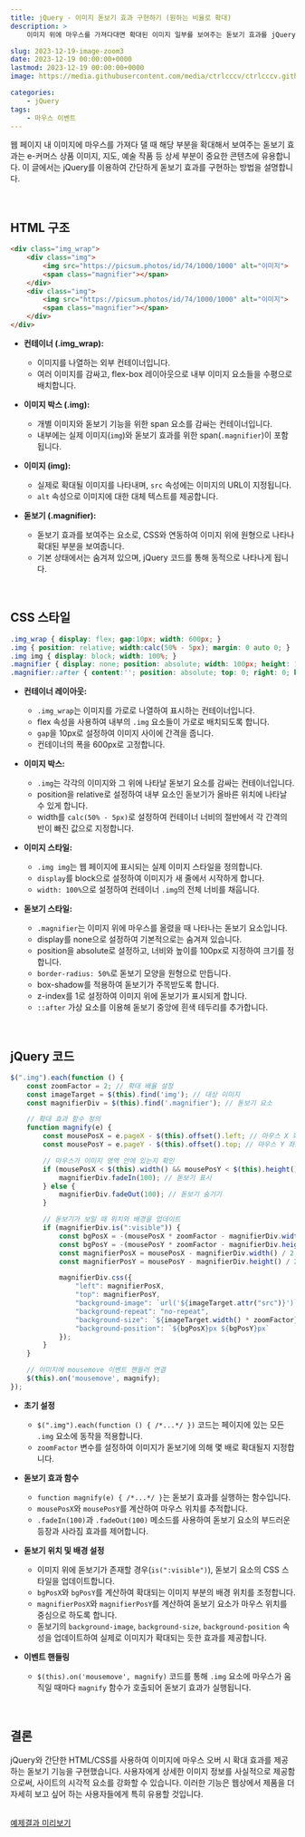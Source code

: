 ```yaml
---
title: jQuery - 이미지 돋보기 효과 구현하기 (원하는 비율로 확대)
description: >  
    이미지 위에 마우스를 가져다대면 확대된 이미지 일부를 보여주는 돋보기 효과를 jQuery를 통해 구현합니다. 사용자 지정 확대 배율을 적용하며, 이 효과를 통해 상세한 이미지 내용을 쉽게 확인할 수 있습니다.

slug: 2023-12-19-image-zoom3
date: 2023-12-19 00:00:00+0000
lastmod: 2023-12-19 00:00:00+0000
image: https://media.githubusercontent.com/media/ctrlcccv/ctrlcccv.github.io/master/assets/img/post/2023-12-19-image-zoom3.webp

categories:
    - jQuery
tags:
    - 마우스 이벤트
---
```

웹 페이지 내 이미지에 마우스를 가져다 댈 때 해당 부분을 확대해서 보여주는 돋보기 효과는 e-커머스 상품 이미지, 지도, 예술 작품 등 상세 부분이 중요한 콘텐츠에 유용합니다. 이 글에서는 jQuery를 이용하여 간단하게 돋보기 효과를 구현하는 방법을 설명합니다.    


<ins class="adsbygoogle"
     style="display:block; text-align:center;"
     data-ad-layout="in-article"
     data-ad-format="fluid"
     data-ad-client="ca-pub-8535540836842352"
     data-ad-slot="2974559225"></ins>
<script>
     (adsbygoogle = window.adsbygoogle || []).push({});
</script>

<br>

## HTML 구조

```html
<div class="img_wrap">
    <div class="img">
        <img src="https://picsum.photos/id/74/1000/1000" alt="이미지">
        <span class="magnifier"></span>
    </div>
    <div class="img">
        <img src="https://picsum.photos/id/74/1000/1000" alt="이미지">
        <span class="magnifier"></span>
    </div>
</div>
```
* **컨테이너 (.img_wrap):**
  * 이미지를 나열하는 외부 컨테이너입니다.
  * 여러 이미지를 감싸고, flex-box 레이아웃으로 내부 이미지 요소들을 수평으로 배치합니다.

* **이미지 박스 (.img):**
  * 개별 이미지와 돋보기 기능을 위한 span 요소를 감싸는 컨테이너입니다.
  * 내부에는 실제 이미지(`img`)와 돋보기 효과를 위한 span(`.magnifier`)이 포함됩니다.

* **이미지 (img):**
  * 실제로 확대될 이미지를 나타내며, `src` 속성에는 이미지의 URL이 지정됩니다.
  * `alt` 속성으로 이미지에 대한 대체 텍스트를 제공합니다.

* **돋보기 (.magnifier):**
  * 돋보기 효과를 보여주는 요소로, CSS와 연동하여 이미지 위에 원형으로 나타나 확대된 부분을 보여줍니다.
  * 기본 상태에서는 숨겨져 있으며, jQuery 코드를 통해 동적으로 나타나게 됩니다.  
<br>

## CSS 스타일
```css
.img_wrap { display: flex; gap:10px; width: 600px; } 
.img { position: relative; width:calc(50% - 5px); margin: 0 auto 0; } 
.img img { display: block; width: 100%; } 
.magnifier { display: none; position: absolute; width: 100px; height: 100px; border-radius: 50%; z-index: 1; box-shadow: 0 0 10px rgba(0, 0, 0, 0.3); } 
.magnifier::after { content:''; position: absolute; top: 0; right: 0; bottom: 0; left: 0; border: 4px solid #fff; border-radius: 50%; z-index: 2; } 
```
* **컨테이너 레이아웃:**
  * `.img_wrap`는 이미지를 가로로 나열하여 표시하는 컨테이너입니다.
  * flex 속성을 사용하여 내부의 `.img` 요소들이 가로로 배치되도록 합니다.
  * `gap`을 10px로 설정하여 이미지 사이에 간격을 줍니다.
  * 컨테이너의 폭을 600px로 고정합니다.

* **이미지 박스:**
  * `.img`는 각각의 이미지와 그 위에 나타날 돋보기 요소를 감싸는 컨테이너입니다.
  * position을 relative로 설정하여 내부 요소인 돋보기가 올바른 위치에 나타날 수 있게 합니다.
  * width를 `calc(50% - 5px)`로 설정하여 컨테이너 너비의 절반에서 각 간격의 반이 빠진 값으로 지정합니다.

* **이미지 스타일:**
  * `.img img`는 웹 페이지에 표시되는 실제 이미지 스타일을 정의합니다.
  * `display`를 block으로 설정하여 이미지가 새 줄에서 시작하게 합니다.
  * `width: 100%`으로 설정하여 컨테이너 `.img`의 전체 너비를 채웁니다.

* **돋보기 스타일:**
  * `.magnifier`는 이미지 위에 마우스를 올렸을 때 나타나는 돋보기 요소입니다.
  * display를 none으로 설정하여 기본적으로는 숨겨져 있습니다.
  * position을 absolute로 설정하고, 너비와 높이를 100px로 지정하여 크기를 정합니다.
  * `border-radius: 50%`로 돋보기 모양을 원형으로 만듭니다.
  * box-shadow를 적용하여 돋보기가 주목받도록 합니다.
  * z-index를 1로 설정하여 이미지 위에 돋보기가 표시되게 합니다.
  * `::after` 가상 요소를 이용해 돋보기 중앙에 흰색 테두리를 추가합니다.  


<ins class="adsbygoogle"
     style="display:block; text-align:center;"
     data-ad-layout="in-article"
     data-ad-format="fluid"
     data-ad-client="ca-pub-8535540836842352"
     data-ad-slot="2974559225"></ins>
<script>
     (adsbygoogle = window.adsbygoogle || []).push({});
</script>

<br>

## jQuery 코드
```js
$(".img").each(function () {
    const zoomFactor = 2; // 확대 배율 설정
    const imageTarget = $(this).find('img'); // 대상 이미지
    const magnifierDiv = $(this).find('.magnifier'); // 돋보기 요소

    // 확대 효과 함수 정의
    function magnify(e) {
        const mousePosX = e.pageX - $(this).offset().left; // 마우스 X 좌표
        const mousePosY = e.pageY - $(this).offset().top; // 마우스 Y 좌표

        // 마우스가 이미지 영역 안에 있는지 확인
        if (mousePosX < $(this).width() && mousePosY < $(this).height() && mousePosX > 0 && mousePosY > 0) {
            magnifierDiv.fadeIn(100); // 돋보기 표시
        } else {
            magnifierDiv.fadeOut(100); // 돋보기 숨기기
        }

        // 돋보기가 보일 때 위치와 배경을 업데이트
        if (magnifierDiv.is(":visible")) {
            const bgPosX = -(mousePosX * zoomFactor - magnifierDiv.width() / 2);
            const bgPosY = -(mousePosY * zoomFactor - magnifierDiv.height() / 2);
            const magnifierPosX = mousePosX - magnifierDiv.width() / 2;
            const magnifierPosY = mousePosY - magnifierDiv.height() / 2;

            magnifierDiv.css({
                "left": magnifierPosX,
                "top": magnifierPosY,
                "background-image": `url('${imageTarget.attr("src")}')`, // 배경 이미지 설정
                "background-repeat": "no-repeat",
                "background-size": `${imageTarget.width() * zoomFactor}px ${imageTarget.height() * zoomFactor}px`, // 배경 크기 설정
                "background-position": `${bgPosX}px ${bgPosY}px`
            });
        }
    }

    // 이미지에 mousemove 이벤트 핸들러 연결
    $(this).on('mousemove', magnify);
});
```
* **초기 설정**
  * `$(".img").each(function () { /*...*/ })` 코드는 페이지에 있는 모든 `.img` 요소에 동작을 적용합니다.
  * `zoomFactor` 변수를 설정하여 이미지가 돋보기에 의해 몇 배로 확대될지 지정합니다.
  
* **돋보기 효과 함수**
  * `function magnify(e) { /*...*/ }`는 돋보기 효과를 실행하는 함수입니다.
  * `mousePosX`와 `mousePosY`를 계산하여 마우스 위치를 추적합니다.
  * `.fadeIn(100)`과 `.fadeOut(100)` 메소드를 사용하여 돋보기 요소의 부드러운 등장과 사라짐 효과를 제어합니다.

* **돋보기 위치 및 배경 설정**
  * 이미지 위에 돋보기가 존재할 경우(`is(":visible")`), 돋보기 요소의 CSS 스타일을 업데이트합니다.
  * `bgPosX`와 `bgPosY`를 계산하여 확대되는 이미지 부분의 배경 위치를 조정합니다.
  * `magnifierPosX`와 `magnifierPosY`를 계산하여 돋보기 요소가 마우스 위치를 중심으로 하도록 합니다.
  * 돋보기의 `background-image`, `background-size`, `background-position` 속성을 업데이트하여 실제로 이미지가 확대되는 듯한 효과를 제공합니다.

* **이벤트 핸들링**
  * `$(this).on('mousemove', magnify)` 코드를 통해 `.img` 요소에 마우스가 움직일 때마다 `magnify` 함수가 호출되어 돋보기 효과가 실행됩니다.   
<br>


## 결론
jQuery와 간단한 HTML/CSS를 사용하여 이미지에 마우스 오버 시 확대 효과를 제공하는 돋보기 기능을 구현했습니다. 사용자에게 상세한 이미지 정보를 사실적으로 제공함으로써, 사이트의 시각적 요소를 강화할 수 있습니다. 이러한 기능은 웹상에서 제품을 더 자세히 보고 싶어 하는 사용자들에게 특히 유용할 것입니다.  
<br>

<div class="btn_wrap">
    <a target="_blank" href="https://ctrlcccv.github.io/ctrlcccv-demo/2023-12-19-image-zoom3/">예제결과 미리보기</a>
</div>